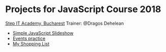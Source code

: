 
# Projects for JavaScript Course 2018
[Step IT Academy, Bucharest](https://itstep.ro/)
Trainer: @Dragos Dehelean
* [Simple JavaScript Slideshow](https://costin06.github.io/JavaScript-Projects/SlideShow/template.html)
* [Events practice](https://costin06.github.io/JavaScript-Projects/)
* [My Shopping List](https://costin06.github.io/JavaScript-Projects/ShoppingList/template.html)

